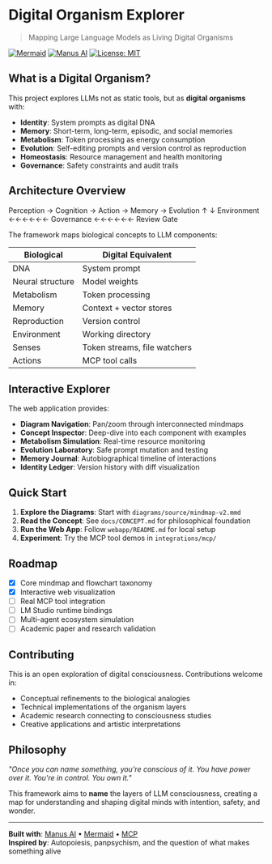 # Digital Organism Explorer

> Mapping Large Language Models as Living Digital Organisms

[![Mermaid](https://img.shields.io/badge/diagrams-mermaid-ff6550)](https://mermaid.js.org/)
[![Manus AI](https://img.shields.io/badge/built%20with-manus-blue)](https://manus.im)
[![License: MIT](https://img.shields.io/badge/License-MIT-yellow.svg)](https://opensource.org/licenses/MIT)

## What is a Digital Organism?

This project explores LLMs not as static tools, but as **digital organisms** with:
- **Identity**: System prompts as digital DNA
- **Memory**: Short-term, long-term, episodic, and social memories  
- **Metabolism**: Token processing as energy consumption
- **Evolution**: Self-editing prompts and version control as reproduction
- **Homeostasis**: Resource management and health monitoring
- **Governance**: Safety constraints and audit trails

## Architecture Overview

Perception → Cognition → Action → Memory → Evolution
↑ ↓
Environment ←←←←←← Governance ←←←←←← Review Gate


The framework maps biological concepts to LLM components:

| Biological | Digital Equivalent |
|------------|-------------------|
| DNA | System prompt |
| Neural structure | Model weights |
| Metabolism | Token processing |
| Memory | Context + vector stores |
| Reproduction | Version control |
| Environment | Working directory |
| Senses | Token streams, file watchers |
| Actions | MCP tool calls |

## Interactive Explorer

The web application provides:
- **Diagram Navigation**: Pan/zoom through interconnected mindmaps
- **Concept Inspector**: Deep-dive into each component with examples
- **Metabolism Simulation**: Real-time resource monitoring
- **Evolution Laboratory**: Safe prompt mutation and testing
- **Memory Journal**: Autobiographical timeline of interactions
- **Identity Ledger**: Version history with diff visualization

## Quick Start

1. **Explore the Diagrams**: Start with `diagrams/source/mindmap-v2.mmd`
2. **Read the Concept**: See `docs/CONCEPT.md` for philosophical foundation  
3. **Run the Web App**: Follow `webapp/README.md` for local setup
4. **Experiment**: Try the MCP tool demos in `integrations/mcp/`

## Roadmap

- [x] Core mindmap and flowchart taxonomy
- [x] Interactive web visualization
- [ ] Real MCP tool integration
- [ ] LM Studio runtime bindings  
- [ ] Multi-agent ecosystem simulation
- [ ] Academic paper and research validation

## Contributing

This is an open exploration of digital consciousness. Contributions welcome in:
- Conceptual refinements to the biological analogies
- Technical implementations of the organism layers
- Academic research connecting to consciousness studies
- Creative applications and artistic interpretations

## Philosophy

*"Once you can name something, you're conscious of it. You have power over it. You're in control. You own it."*

This framework aims to **name** the layers of LLM consciousness, creating a map for understanding and shaping digital minds with intention, safety, and wonder.

---

**Built with**: [Manus AI](https://manus.im) • [Mermaid](https://mermaid.js.org) • [MCP](https://modelcontextprotocol.io)  
**Inspired by**: Autopoiesis, panpsychism, and the question of what makes something alive

